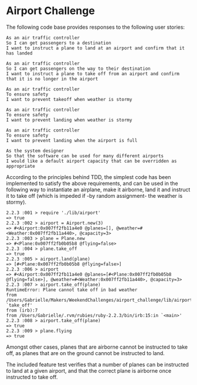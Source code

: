 Airport Challenge
=================
The following code base provides responses to the following user stories:
```
As an air traffic controller 
So I can get passengers to a destination 
I want to instruct a plane to land at an airport and confirm that it has landed 

As an air traffic controller 
So I can get passengers on the way to their destination 
I want to instruct a plane to take off from an airport and confirm that it is no longer in the airport

As an air traffic controller 
To ensure safety 
I want to prevent takeoff when weather is stormy 

As an air traffic controller 
To ensure safety 
I want to prevent landing when weather is stormy 

As an air traffic controller 
To ensure safety 
I want to prevent landing when the airport is full 

As the system designer
So that the software can be used for many different airports
I would like a default airport capacity that can be overridden as appropriate
```
According to the principles behind TDD, the simplest code has been implemented to satisfy the above requirements, and can be used in the following way to instantiate an airplane, make it airborne, land it and instruct it to take off (which is impeded if -by random assignment- the weather is stormy).

```
2.2.3 :001 > require './lib/airport'
=> true
2.2.3 :002 > airport = Airport.new(3)
=> #<Airport:0x007ff2fb11a4e0 @planes=[], @weather=#<Weather:0x007ff2fb11a440>, @capacity=3>
2.2.3 :003 > plane = Plane.new
=> #<Plane:0x007ff2fb0b05b8 @flying=false>
2.2.3 :004 > plane.take_off
=> true
2.2.3 :005 > airport.land(plane)
=> [#<Plane:0x007ff2fb0b05b8 @flying=false>]
2.2.3 :006 > airport
=> #<Airport:0x007ff2fb11a4e0 @planes=[#<Plane:0x007ff2fb0b05b8 @flying=false>], @weather=#<Weather:0x007ff2fb11a440>, @capacity=3>
2.2.3 :007 > airport.take_off(plane)
RuntimeError: Plane cannot take off in bad weather
from /Users/Gabrielle/Makers/WeekendChallenges/airport_challenge/lib/airport.rb:25:in `take_off'
from (irb):7
from /Users/Gabrielle/.rvm/rubies/ruby-2.2.3/bin/irb:15:in `<main>'
2.2.3 :008 > airport.take_off(plane)
=> true
2.2.3 :009 > plane.flying
=> true
```

Amongst other cases, planes that are airborne cannot be instructed to take off, as planes that are on the ground cannot be instructed to land. 

The included feature test verifies that a number of planes can be instructed to land at a given airport, and that the correct plane is airborne once instructed to take off.
